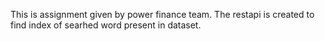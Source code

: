 This is assignment given by power finance team. 
The restapi is created to find index of searhed word present in dataset.
